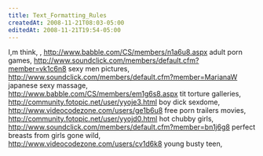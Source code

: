 ```yaml
---
title: Text_Formatting_Rules
createdAt: 2008-11-21T08:03-05:00
editedAt: 2008-11-21T19:54-05:00
---
```


I,m think, , http://www.babble.com/CS/members/n1a6u8.aspx adult porn games, http://www.soundclick.com/members/default.cfm?member=vk1c6n8 sexy men pictures, http://www.soundclick.com/members/default.cfm?member=MarianaW japanese sexy massage, http://www.babble.com/CS/members/em1g6s8.aspx tit torture galleries, http://community.fotopic.net/user/yyoje3.html boy dick sexdome, http://www.videocodezone.com/users/ge1b6u8 free porn trailers movies, http://community.fotopic.net/user/yyojd0.html hot chubby girls, http://www.soundclick.com/members/default.cfm?member=bn1j6g8 perfect breasts from girls gone wild, http://www.videocodezone.com/users/cv1d6k8 young busty teen, 

